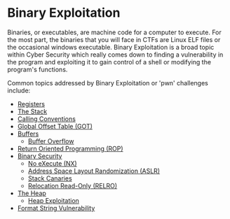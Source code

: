 # Binary Exploitation

Binaries, or executables, are machine code for a computer to execute. For the most part, the binaries that you will face in CTFs are Linux ELF files or the occasional windows executable. Binary Exploitation is a broad topic within Cyber Security which really comes down to finding a vulnerability in the program and exploiting it to gain control of a shell or modifying the program's functions.

Common topics addressed by Binary Exploitation or 'pwn' challenges include:

* [Registers](/binary-exploitation/what-are-registers/)
* [The Stack](/binary-exploitation/what-is-the-stack/)
* [Calling Conventions](/binary-exploitation/what-are-calling-conventions/)
* [Global Offset Table (GOT)](/binary-exploitation/what-is-the-got/)
* [Buffers](/binary-exploitation/what-are-buffers/)
    * [Buffer Overflow](/binary-exploitation/buffer-overflow/)
* [Return Oriented Programming (ROP)](/binary-exploitation/return-oriented-programming/)
* [Binary Security](/binary-exploitation/what-is-binary-security/)
    * [No eXecute (NX)](/binary-exploitation/no-execute/)
    * [Address Space Layout Randomization (ASLR)](/binary-exploitation/address-space-layout-randomization/)
    * [Stack Canaries](/binary-exploitation/stack-canaries/)
    * [Relocation Read-Only (RELRO)](/binary-exploitation/relocation-read-only/)
* [The Heap](/binary-exploitation/what-is-the-heap/)
    * [Heap Exploitation](/binary-exploitation/heap-exploitation/)
* [Format String Vulnerability](/binary-exploitation/what-is-a-format-string-vulnerability/)
